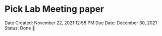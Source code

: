 # Pick Lab Meeting paper

Date Created: November 22, 2021 12:58 PM
Due Date: December 30, 2021
Status: Done 🙌